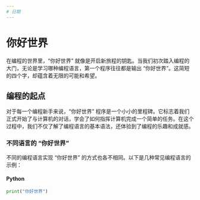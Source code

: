 ```yaml
---
# 日期
---
```


# 你好世界

在编程的世界里，“你好世界” 就像是开启新旅程的钥匙。当我们初次踏入编程的大门，无论是学习哪种编程语言，第一个程序往往都是输出 “你好世界”。这简短的四个字，却蕴含着无限的可能和希望。

## 编程的起点

对于每一个编程新手来说，“你好世界” 程序是一个小小的里程碑。它标志着我们正式开始了与计算机的对话，学会了如何指挥计算机完成一个简单的任务。在这个过程中，我们不仅了解了编程语言的基本语法，还体验到了编程的乐趣和成就感。

### 不同语言的 “你好世界”

不同的编程语言实现 “你好世界” 的方式也各不相同。以下是几种常见编程语言的示例：

#### Python
```python
print("你好世界")